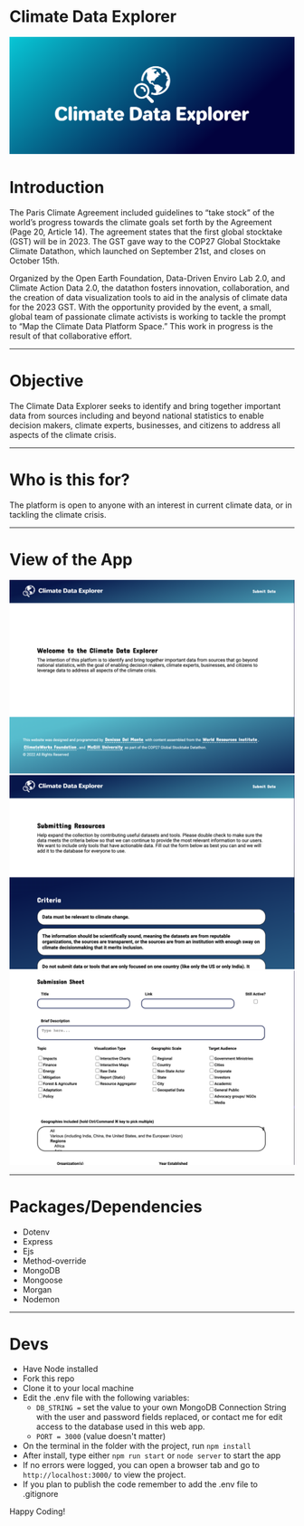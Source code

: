 # Climate Data Explorer
![Climate Data Explorer cover image](https://github.com/wo1vin/climatedataexplorer/blob/main/public/assets/cover.png?raw=true)

# Introduction
The Paris Climate Agreement included guidelines to “take stock” of the world’s progress towards the climate goals set forth by the Agreement (Page 20, Article 14). The agreement states that the first global stocktake (GST) will be in 2023. The GST gave way to the COP27 Global Stocktake Climate Datathon, which launched on September 21st, and closes on October 15th.

Organized by the Open Earth Foundation, Data-Driven Enviro Lab 2.0, and Climate Action Data 2.0, the datathon fosters innovation, collaboration, and the creation of data visualization tools to aid in the analysis of climate data for the 2023 GST. With the opportunity provided by the event, a small, global team of passionate climate activists is working to tackle the prompt to “Map the Climate Data Platform Space.” This work in progress is the result of that collaborative effort. 

---

# Objective
The Climate Data Explorer seeks to identify and bring together important data from sources including and beyond national statistics to enable decision makers, climate experts, businesses, and citizens to address all aspects of the climate crisis.

---

# Who is this for?
The platform is open to anyone with an interest in current climate data, or in tackling the climate crisis. 

---

# View of the App
![Climate Data Explorer cover image](https://github.com/wo1vin/cop27_datathon/blob/dc6225fa18dd577a296167d7201ba8ca8d99ade6/Submissions/Mitigation/MappingClimateDataSpace/DataExplorer_MappingClimateDataSpace/public/assets/WebApp-Sample1.png?raw=true)
![Climate Data Explorer cover image](https://github.com/wo1vin/cop27_datathon/blob/dc6225fa18dd577a296167d7201ba8ca8d99ade6/Submissions/Mitigation/MappingClimateDataSpace/DataExplorer_MappingClimateDataSpace/public/assets/WebApp-Sample2.png?raw=true)
![Climate Data Explorer cover image](https://github.com/wo1vin/cop27_datathon/blob/dc6225fa18dd577a296167d7201ba8ca8d99ade6/Submissions/Mitigation/MappingClimateDataSpace/DataExplorer_MappingClimateDataSpace/public/assets/WebApp-Sample3.png?raw=true)

___


# Packages/Dependencies
- Dotenv
- Express
- Ejs
- Method-override
- MongoDB
- Mongoose
- Morgan
- Nodemon

---

# Devs 
- Have Node installed
- Fork this repo
- Clone it to your local machine
- Edit the .env file with the following variables:
    - `DB_STRING =` set the value to your own MongoDB Connection String with the user and password fields replaced, or contact me for edit access to the database used in this web app.
    - `PORT = 3000` (value doesn't matter)
- On the terminal in the folder with the project, run `npm install`
- After install, type either `npm run start` or `node server` to start the app
- If no errors were logged, you can open a browser tab and go to `http://localhost:3000/` to view the project.
- If you plan to publish the code remember to add the .env file to .gitignore

Happy Coding!
